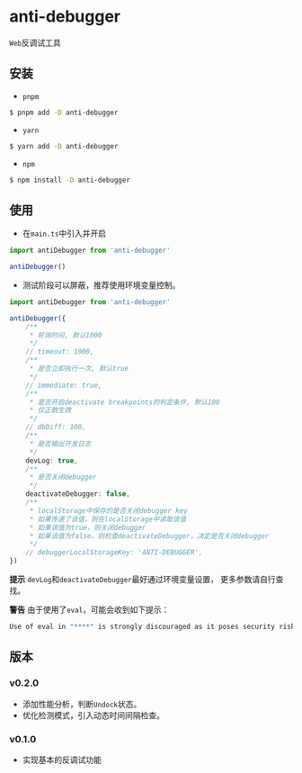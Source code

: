 <!--
 * @Author: matiastang
 * @Date: 2024-07-15 14:13:28
 * @LastEditors: matiastang
 * @LastEditTime: 2024-08-13 15:06:53
 * @FilePath: /anti-debugger/README.md
 * @Description: README
-->
# anti-debugger

`Web`反调试工具

## 安装

* `pnpm`
```sh
$ pnpm add -D anti-debugger
```
* `yarn`
```sh
$ yarn add -D anti-debugger
```
* `npm`
```sh
$ npm install -D anti-debugger
```

## 使用

* 在`main.ts`中引入并开启
```ts
import antiDebugger from 'anti-debugger'

antiDebugger()
```

* 测试阶段可以屏蔽，推荐使用环境变量控制。
```ts
import antiDebugger from 'anti-debugger'

antiDebugger({
    /**
     * 轮询时间, 默认1000
     */
    // timeout: 1000,
    /**
     * 是否立即执行一次, 默认true
     */
    // immediate: true,
    /**
     * 是否开启deactivate breakpoints的判定条件, 默认100
     * 仅正数生效
     */
    // dbDiff: 100,
    /**
     * 是否输出开发日志
     */
    devLog: true,
    /**
     * 是否关闭debugger
     */
    deactivateDebugger: false,
    /**
     * localStorage中保存的是否关闭debugger key
     * 如果传递了该值，则在localStorage中读取该值
     * 如果该值为true，则关闭debugger
     * 如果该值为false，则检查deactivateDebugger，决定是否关闭debugger
     */
    // debuggerLocalStorageKey: 'ANTI-DEBUGGER',
})
```

**提示** `devLog`和`deactivateDebugger`最好通过环境变量设置， 更多参数请自行查找。

**警告** 由于使用了`eval`，可能会收到如下提示：
```sh
Use of eval in "****" is strongly discouraged as it poses security risks and may cause issues with minification.
```

## 版本

### v0.2.0

* 添加性能分析，判断`Undock`状态。
* 优化检测模式，引入动态时间间隔检查。

### v0.1.0

* 实现基本的反调试功能
